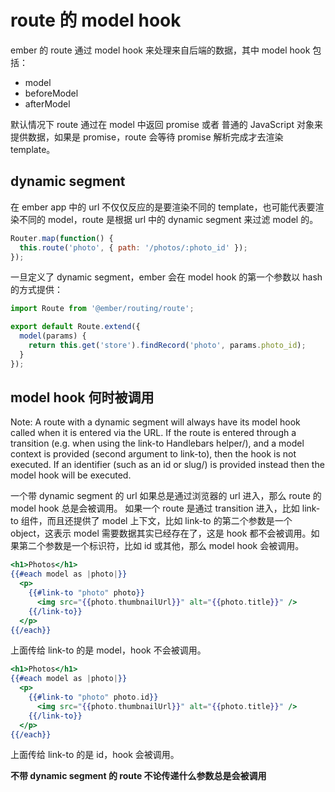 # route 的 model hook 

ember 的 route 通过 model hook 来处理来自后端的数据，其中 model hook 包括：
- model
- beforeModel
- afterModel

默认情况下 route 通过在 model 中返回 promise 或者 普通的 JavaScript 对象来提供数据，如果是 promise，route 会等待 promise 解析完成才去渲染 template。

## dynamic segment

在 ember app 中的 url 不仅仅反应的是要渲染不同的 template，也可能代表要渲染不同的 model，route 是根据 url 中的 dynamic segment 来过滤 model 的。

```javascript
Router.map(function() {
  this.route('photo', { path: '/photos/:photo_id' });
});
```
一旦定义了 dynamic segment，ember 会在 model hook 的第一个参数以 hash 的方式提供：
```javascript
import Route from '@ember/routing/route';

export default Route.extend({
  model(params) {
    return this.get('store').findRecord('photo', params.photo_id);
  }
});
```

## model hook 何时被调用

Note: A route with a dynamic segment will always have its model hook called when it is entered via the URL. If the route is entered through a transition (e.g. when using the link-to Handlebars helper/), and a model context is provided (second argument to link-to), then the hook is not executed. If an identifier (such as an id or slug/) is provided instead then the model hook will be executed.

一个带 dynamic segment 的 url 如果总是通过浏览器的 url 进入，那么 route 的 model hook 总是会被调用。
如果一个 route 是通过 transition 进入，比如 link-to 组件，而且还提供了 model 上下文，比如 link-to 的第二个参数是一个 object，这表示 model 需要数据其实已经存在了，这是 hook 都不会被调用。如果第二个参数是一个标识符，比如 id 或其他，那么 model hook 会被调用。

```hbs
<h1>Photos</h1>
{{#each model as |photo|}}
  <p>
    {{#link-to "photo" photo}}
      <img src="{{photo.thumbnailUrl}}" alt="{{photo.title}}" />
    {{/link-to}}
  </p>
{{/each}}
```
上面传给 link-to 的是 model，hook 不会被调用。

```hbs
<h1>Photos</h1>
{{#each model as |photo|}}
  <p>
    {{#link-to "photo" photo.id}}
      <img src="{{photo.thumbnailUrl}}" alt="{{photo.title}}" />
    {{/link-to}}
  </p>
{{/each}}
```
上面传给 link-to 的是 id，hook 会被调用。

**不带 dynamic segment 的 route 不论传递什么参数总是会被调用**